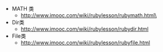 
- MATH 类
    - http://www.imooc.com/wiki/rubylesson/rubymath.html\
- Dir类
    - http://www.imooc.com/wiki/rubylesson/rubydir.html
- File类
    - http://www.imooc.com/wiki/rubylesson/rubyfile.html
